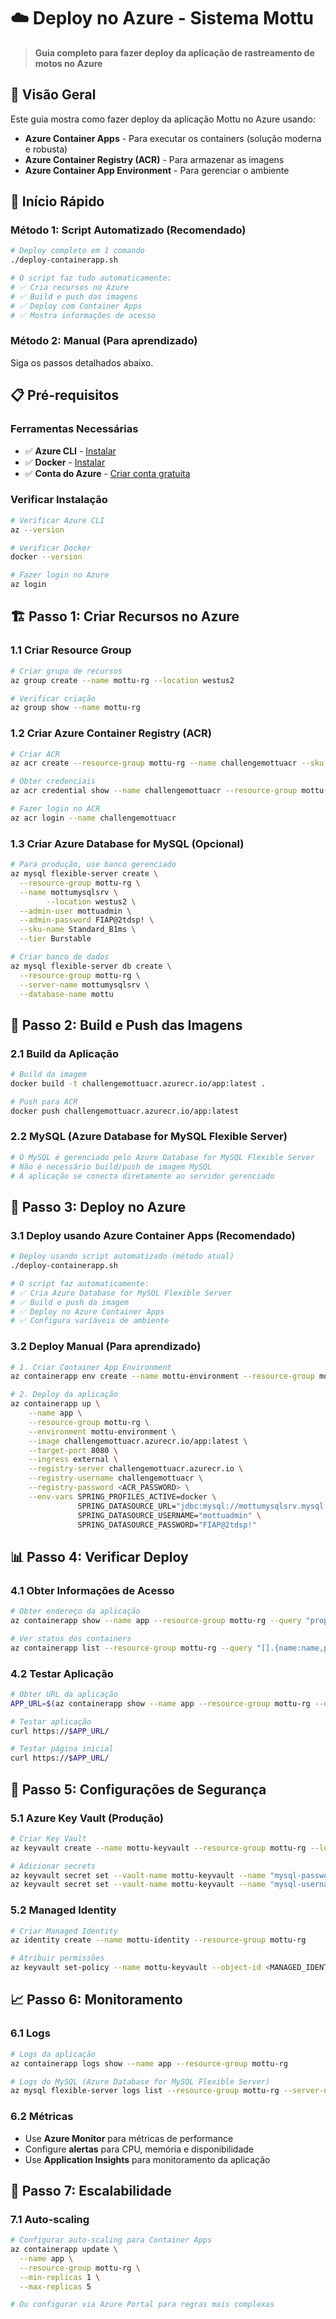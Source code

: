 # ☁️ Deploy no Azure - Sistema Mottu

> **Guia completo para fazer deploy da aplicação de rastreamento de motos no Azure**

## 🎯 **Visão Geral**

Este guia mostra como fazer deploy da aplicação Mottu no Azure usando:
- **Azure Container Apps** - Para executar os containers (solução moderna e robusta)
- **Azure Container Registry (ACR)** - Para armazenar as imagens
- **Azure Container App Environment** - Para gerenciar o ambiente

## 🚀 **Início Rápido**

### **Método 1: Script Automatizado (Recomendado)**
```bash
# Deploy completo em 1 comando
./deploy-containerapp.sh

# O script faz tudo automaticamente:
# ✅ Cria recursos no Azure
# ✅ Build e push das imagens
# ✅ Deploy com Container Apps
# ✅ Mostra informações de acesso
```

### **Método 2: Manual (Para aprendizado)**
Siga os passos detalhados abaixo.

## 📋 **Pré-requisitos**

### **Ferramentas Necessárias**
- ✅ **Azure CLI** - [Instalar](https://docs.microsoft.com/cli/azure/install-azure-cli)
- ✅ **Docker** - [Instalar](https://docs.docker.com/get-docker/)
- ✅ **Conta do Azure** - [Criar conta gratuita](https://azure.microsoft.com/free/)

### **Verificar Instalação**
```bash
# Verificar Azure CLI
az --version

# Verificar Docker
docker --version

# Fazer login no Azure
az login
```

## 🏗️ **Passo 1: Criar Recursos no Azure**

### **1.1 Criar Resource Group**
```bash
# Criar grupo de recursos
az group create --name mottu-rg --location westus2

# Verificar criação
az group show --name mottu-rg
```

### **1.2 Criar Azure Container Registry (ACR)**
```bash
# Criar ACR
az acr create --resource-group mottu-rg --name challengemottuacr --sku Basic --admin-enabled true

# Obter credenciais
az acr credential show --name challengemottuacr --resource-group mottu-rg

# Fazer login no ACR
az acr login --name challengemottuacr
```

### **1.3 Criar Azure Database for MySQL (Opcional)**
```bash
# Para produção, use banco gerenciado
az mysql flexible-server create \
  --resource-group mottu-rg \
  --name mottumysqlsrv \
        --location westus2 \
  --admin-user mottuadmin \
  --admin-password FIAP@2tdsp! \
  --sku-name Standard_B1ms \
  --tier Burstable

# Criar banco de dados
az mysql flexible-server db create \
  --resource-group mottu-rg \
  --server-name mottumysqlsrv \
  --database-name mottu
```

## 🐳 **Passo 2: Build e Push das Imagens**

### **2.1 Build da Aplicação**
```bash
# Build da imagem
docker build -t challengemottuacr.azurecr.io/app:latest .

# Push para ACR
docker push challengemottuacr.azurecr.io/app:latest
```

### **2.2 MySQL (Azure Database for MySQL Flexible Server)**
```bash
# O MySQL é gerenciado pelo Azure Database for MySQL Flexible Server
# Não é necessário build/push de imagem MySQL
# A aplicação se conecta diretamente ao servidor gerenciado
```

## 🚀 **Passo 3: Deploy no Azure**

### **3.1 Deploy usando Azure Container Apps (Recomendado)**
```bash
# Deploy usando script automatizado (método atual)
./deploy-containerapp.sh

# O script faz automaticamente:
# ✅ Cria Azure Database for MySQL Flexible Server
# ✅ Build e push da imagem
# ✅ Deploy no Azure Container Apps
# ✅ Configura variáveis de ambiente
```

### **3.2 Deploy Manual (Para aprendizado)**
```bash
# 1. Criar Container App Environment
az containerapp env create --name mottu-environment --resource-group mottu-rg --location westus2

# 2. Deploy da aplicação
az containerapp up \
    --name app \
    --resource-group mottu-rg \
    --environment mottu-environment \
    --image challengemottuacr.azurecr.io/app:latest \
    --target-port 8080 \
    --ingress external \
    --registry-server challengemottuacr.azurecr.io \
    --registry-username challengemottuacr \
    --registry-password <ACR_PASSWORD> \
    --env-vars SPRING_PROFILES_ACTIVE=docker \
               SPRING_DATASOURCE_URL="jdbc:mysql://mottumysqlsrv.mysql.database.azure.com:3306/mottu?useSSL=true&requireSSL=false&allowPublicKeyRetrieval=true&serverTimezone=UTC" \
               SPRING_DATASOURCE_USERNAME="mottuadmin" \
               SPRING_DATASOURCE_PASSWORD="FIAP@2tdsp!"
```

## 📊 **Passo 4: Verificar Deploy**

### **4.1 Obter Informações de Acesso**
```bash
# Obter endereço da aplicação
az containerapp show --name app --resource-group mottu-rg --query "properties.configuration.ingress.fqdn" -o tsv

# Ver status dos containers
az containerapp list --resource-group mottu-rg --query "[].{name:name,provisioningState:properties.provisioningState,state:properties.runningStatus}"
```

### **4.2 Testar Aplicação**
```bash
# Obter URL da aplicação
APP_URL=$(az containerapp show --name app --resource-group mottu-rg --query "properties.configuration.ingress.fqdn" -o tsv)

# Testar aplicação
curl https://$APP_URL/

# Testar página inicial
curl https://$APP_URL/
```

## 🔐 **Passo 5: Configurações de Segurança**

### **5.1 Azure Key Vault (Produção)**
```bash
# Criar Key Vault
az keyvault create --name mottu-keyvault --resource-group mottu-rg --location westus2

# Adicionar secrets
az keyvault secret set --vault-name mottu-keyvault --name "mysql-password" --value "FIAP@2tdsp!"
az keyvault secret set --vault-name mottu-keyvault --name "mysql-username" --value "mottu"
```

### **5.2 Managed Identity**
```bash
# Criar Managed Identity
az identity create --name mottu-identity --resource-group mottu-rg

# Atribuir permissões
az keyvault set-policy --name mottu-keyvault --object-id <MANAGED_IDENTITY_ID> --secret-permissions get list
```

## 📈 **Passo 6: Monitoramento**

### **6.1 Logs**
```bash
# Logs da aplicação
az containerapp logs show --name app --resource-group mottu-rg

# Logs do MySQL (Azure Database for MySQL Flexible Server)
az mysql flexible-server logs list --resource-group mottu-rg --server-name mottumysqlsrv
```

### **6.2 Métricas**
- Use **Azure Monitor** para métricas de performance
- Configure **alertas** para CPU, memória e disponibilidade
- Use **Application Insights** para monitoramento da aplicação

## 🔄 **Passo 7: Escalabilidade**

### **7.1 Auto-scaling**
```bash
# Configurar auto-scaling para Container Apps
az containerapp update \
  --name app \
  --resource-group mottu-rg \
  --min-replicas 1 \
  --max-replicas 5

# Ou configurar via Azure Portal para regras mais complexas
```


